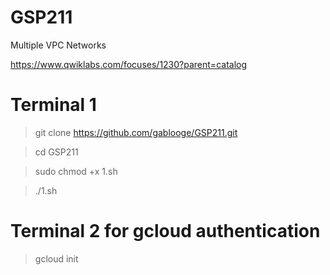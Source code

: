 # GSP211

Multiple VPC Networks

https://www.qwiklabs.com/focuses/1230?parent=catalog


# Terminal 1
> git clone https://github.com/gablooge/GSP211.git

> cd GSP211

> sudo chmod +x 1.sh

> ./1.sh


# Terminal 2 for gcloud authentication
> gcloud init

